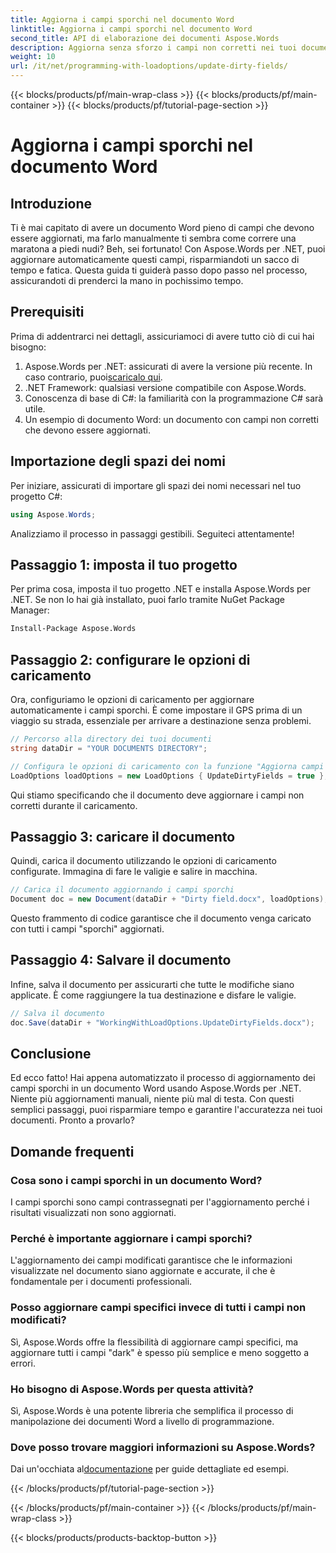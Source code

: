 ```yaml
---
title: Aggiorna i campi sporchi nel documento Word
linktitle: Aggiorna i campi sporchi nel documento Word
second_title: API di elaborazione dei documenti Aspose.Words
description: Aggiorna senza sforzo i campi non corretti nei tuoi documenti Word utilizzando Aspose.Words per .NET con questa guida completa e dettagliata.
weight: 10
url: /it/net/programming-with-loadoptions/update-dirty-fields/
---
```


{{< blocks/products/pf/main-wrap-class >}}
{{< blocks/products/pf/main-container >}}
{{< blocks/products/pf/tutorial-page-section >}}

# Aggiorna i campi sporchi nel documento Word


## Introduzione

Ti è mai capitato di avere un documento Word pieno di campi che devono essere aggiornati, ma farlo manualmente ti sembra come correre una maratona a piedi nudi? Beh, sei fortunato! Con Aspose.Words per .NET, puoi aggiornare automaticamente questi campi, risparmiandoti un sacco di tempo e fatica. Questa guida ti guiderà passo dopo passo nel processo, assicurandoti di prenderci la mano in pochissimo tempo.

## Prerequisiti

Prima di addentrarci nei dettagli, assicuriamoci di avere tutto ciò di cui hai bisogno:

1.  Aspose.Words per .NET: assicurati di avere la versione più recente. In caso contrario, puoi[scaricalo qui](https://releases.aspose.com/words/net/).
2. .NET Framework: qualsiasi versione compatibile con Aspose.Words.
3. Conoscenza di base di C#: la familiarità con la programmazione C# sarà utile.
4. Un esempio di documento Word: un documento con campi non corretti che devono essere aggiornati.

## Importazione degli spazi dei nomi

Per iniziare, assicurati di importare gli spazi dei nomi necessari nel tuo progetto C#:

```csharp
using Aspose.Words;
```

Analizziamo il processo in passaggi gestibili. Seguiteci attentamente!

## Passaggio 1: imposta il tuo progetto

Per prima cosa, imposta il tuo progetto .NET e installa Aspose.Words per .NET. Se non lo hai già installato, puoi farlo tramite NuGet Package Manager:

```bash
Install-Package Aspose.Words
```

## Passaggio 2: configurare le opzioni di caricamento

Ora, configuriamo le opzioni di caricamento per aggiornare automaticamente i campi sporchi. È come impostare il GPS prima di un viaggio su strada, essenziale per arrivare a destinazione senza problemi.

```csharp
// Percorso alla directory dei tuoi documenti
string dataDir = "YOUR DOCUMENTS DIRECTORY";

// Configura le opzioni di caricamento con la funzione "Aggiorna campi sporchi"
LoadOptions loadOptions = new LoadOptions { UpdateDirtyFields = true };
```

Qui stiamo specificando che il documento deve aggiornare i campi non corretti durante il caricamento.

## Passaggio 3: caricare il documento

Quindi, carica il documento utilizzando le opzioni di caricamento configurate. Immagina di fare le valigie e salire in macchina.

```csharp
// Carica il documento aggiornando i campi sporchi
Document doc = new Document(dataDir + "Dirty field.docx", loadOptions);
```

Questo frammento di codice garantisce che il documento venga caricato con tutti i campi "sporchi" aggiornati.

## Passaggio 4: Salvare il documento

Infine, salva il documento per assicurarti che tutte le modifiche siano applicate. È come raggiungere la tua destinazione e disfare le valigie.

```csharp
// Salva il documento
doc.Save(dataDir + "WorkingWithLoadOptions.UpdateDirtyFields.docx");
```

## Conclusione

Ed ecco fatto! Hai appena automatizzato il processo di aggiornamento dei campi sporchi in un documento Word usando Aspose.Words per .NET. Niente più aggiornamenti manuali, niente più mal di testa. Con questi semplici passaggi, puoi risparmiare tempo e garantire l'accuratezza nei tuoi documenti. Pronto a provarlo?

## Domande frequenti

### Cosa sono i campi sporchi in un documento Word?
I campi sporchi sono campi contrassegnati per l'aggiornamento perché i risultati visualizzati non sono aggiornati.

### Perché è importante aggiornare i campi sporchi?
L'aggiornamento dei campi modificati garantisce che le informazioni visualizzate nel documento siano aggiornate e accurate, il che è fondamentale per i documenti professionali.

### Posso aggiornare campi specifici invece di tutti i campi non modificati?
Sì, Aspose.Words offre la flessibilità di aggiornare campi specifici, ma aggiornare tutti i campi "dark" è spesso più semplice e meno soggetto a errori.

### Ho bisogno di Aspose.Words per questa attività?
Sì, Aspose.Words è una potente libreria che semplifica il processo di manipolazione dei documenti Word a livello di programmazione.

### Dove posso trovare maggiori informazioni su Aspose.Words?
 Dai un'occhiata al[documentazione](https://reference.aspose.com/words/net/) per guide dettagliate ed esempi.

{{< /blocks/products/pf/tutorial-page-section >}}

{{< /blocks/products/pf/main-container >}}
{{< /blocks/products/pf/main-wrap-class >}}

{{< blocks/products/products-backtop-button >}}
